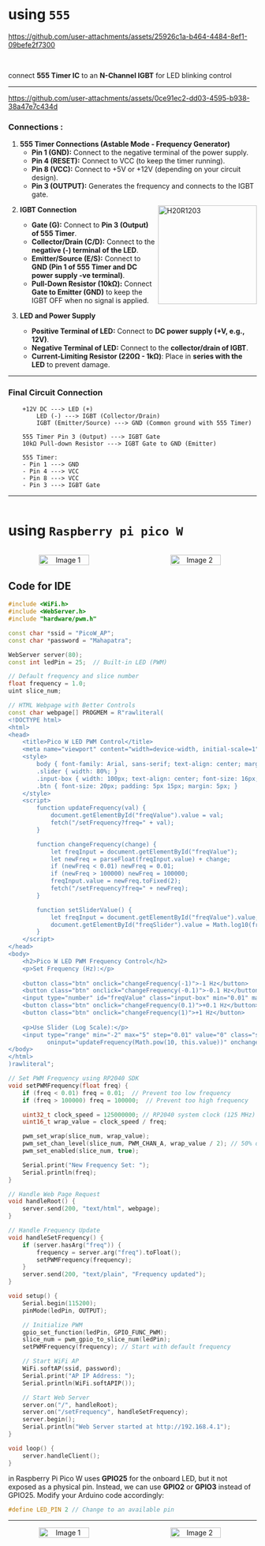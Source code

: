 # using `555`

https://github.com/user-attachments/assets/25926c1a-b464-4484-8ef1-09befe2f7300

</br>

connect **555 Timer IC** to an **N-Channel IGBT** for LED blinking control

---

https://github.com/user-attachments/assets/0ce91ec2-dd03-4595-b938-38a47e7c434d

### **Connections :**
1. **555 Timer Connections (Astable Mode - Frequency Generator)**
   - **Pin 1 (GND):** Connect to the negative terminal of the power supply.
   - **Pin 4 (RESET):** Connect to VCC (to keep the timer running).
   - **Pin 8 (VCC):** Connect to +5V or +12V (depending on your circuit design).
   - **Pin 3 (OUTPUT):** Generates the frequency and connects to the IGBT gate.

<img align="right" alt="H20R1203" width="200" src="https://github.com/user-attachments/assets/1829c1b2-4a09-46a0-af8c-f6b18c0fd553">

2. **IGBT Connection**
   - **Gate (G):** Connect to **Pin 3 (Output) of 555 Timer**.
   - **Collector/Drain (C/D):** Connect to the **negative (-) terminal of the LED**.
   - **Emitter/Source (E/S):** Connect to **GND (Pin 1 of 555 Timer and DC power supply -ve terminal)**.
   - **Pull-Down Resistor (10kΩ):** Connect **Gate to Emitter (GND)** to keep the IGBT OFF when no signal is applied.

3. **LED and Power Supply**
   - **Positive Terminal of LED:** Connect to **DC power supply (+V, e.g., 12V)**.
   - **Negative Terminal of LED:** Connect to the **collector/drain of IGBT**.
   - **Current-Limiting Resistor (220Ω - 1kΩ)**: Place in **series with the LED** to prevent damage.

---

### **Final Circuit Connection**
```
    +12V DC ---> LED (+)
        LED (-) ---> IGBT (Collector/Drain)
        IGBT (Emitter/Source) ---> GND (Common ground with 555 Timer)
    
    555 Timer Pin 3 (Output) ---> IGBT Gate
    10kΩ Pull-down Resistor ---> IGBT Gate to GND (Emitter)

    555 Timer:
    - Pin 1 ---> GND
    - Pin 4 ---> VCC
    - Pin 8 ---> VCC
    - Pin 3 ---> IGBT Gate
```

---

<div style='display:flex; align-items:center; gap: 30px;' align='center'>
    
# using `Raspberry pi pico W`
</div>

<p style='display:flex; align-items:center; gap: 30px;' align='center'>
  <img src="https://github.com/user-attachments/assets/9449ad5b-d688-48a0-b950-517d9ac1545c" alt="Image 1" width="45%" style="margin-right: 10px;"/>
  <img src="https://github.com/user-attachments/assets/4f6a7467-ce01-4dea-81b5-e70e241b0158" alt="Image 2" width="45%" style="margin-right: 10px;"/>
</p>

## Code for IDE

```cpp
#include <WiFi.h>
#include <WebServer.h>
#include "hardware/pwm.h"

const char *ssid = "PicoW_AP";
const char *password = "Mahapatra";

WebServer server(80);
const int ledPin = 25;  // Built-in LED (PWM)

// Default frequency and slice number
float frequency = 1.0;
uint slice_num;

// HTML Webpage with Better Controls
const char webpage[] PROGMEM = R"rawliteral(
<!DOCTYPE html>
<html>
<head>
    <title>Pico W LED PWM Control</title>
    <meta name="viewport" content="width=device-width, initial-scale=1">
    <style>
        body { font-family: Arial, sans-serif; text-align: center; margin: 20px; }
        .slider { width: 80%; }
        .input-box { width: 100px; text-align: center; font-size: 16px; }
        .btn { font-size: 20px; padding: 5px 15px; margin: 5px; }
    </style>
    <script>
        function updateFrequency(val) {
            document.getElementById("freqValue").value = val;
            fetch("/setFrequency?freq=" + val);
        }

        function changeFrequency(change) {
            let freqInput = document.getElementById("freqValue");
            let newFreq = parseFloat(freqInput.value) + change;
            if (newFreq < 0.01) newFreq = 0.01;
            if (newFreq > 100000) newFreq = 100000;
            freqInput.value = newFreq.toFixed(2);
            fetch("/setFrequency?freq=" + newFreq);
        }

        function setSliderValue() {
            let freqInput = document.getElementById("freqValue").value;
            document.getElementById("freqSlider").value = Math.log10(freqInput);
        }
    </script>
</head>
<body>
    <h2>Pico W LED PWM Frequency Control</h2>
    <p>Set Frequency (Hz):</p>
    
    <button class="btn" onclick="changeFrequency(-1)">-1 Hz</button>
    <button class="btn" onclick="changeFrequency(-0.1)">-0.1 Hz</button>
    <input type="number" id="freqValue" class="input-box" min="0.01" max="100000" step="0.01" value="1" oninput="updateFrequency(this.value)">
    <button class="btn" onclick="changeFrequency(0.1)">+0.1 Hz</button>
    <button class="btn" onclick="changeFrequency(1)">+1 Hz</button>
    
    <p>Use Slider (Log Scale):</p>
    <input type="range" min="-2" max="5" step="0.01" value="0" class="slider" id="freqSlider" 
           oninput="updateFrequency(Math.pow(10, this.value))" onchange="setSliderValue()">
</body>
</html>
)rawliteral";

// Set PWM Frequency using RP2040 SDK
void setPWMFrequency(float freq) {
    if (freq < 0.01) freq = 0.01;  // Prevent too low frequency
    if (freq > 100000) freq = 100000;  // Prevent too high frequency

    uint32_t clock_speed = 125000000; // RP2040 system clock (125 MHz)
    uint16_t wrap_value = clock_speed / freq;

    pwm_set_wrap(slice_num, wrap_value);
    pwm_set_chan_level(slice_num, PWM_CHAN_A, wrap_value / 2); // 50% duty cycle
    pwm_set_enabled(slice_num, true);

    Serial.print("New Frequency Set: ");
    Serial.println(freq);
}

// Handle Web Page Request
void handleRoot() {
    server.send(200, "text/html", webpage);
}

// Handle Frequency Update
void handleSetFrequency() {
    if (server.hasArg("freq")) {
        frequency = server.arg("freq").toFloat();
        setPWMFrequency(frequency);
    }
    server.send(200, "text/plain", "Frequency updated");
}

void setup() {
    Serial.begin(115200);
    pinMode(ledPin, OUTPUT);

    // Initialize PWM
    gpio_set_function(ledPin, GPIO_FUNC_PWM);
    slice_num = pwm_gpio_to_slice_num(ledPin);
    setPWMFrequency(frequency); // Start with default frequency

    // Start WiFi AP
    WiFi.softAP(ssid, password);
    Serial.print("AP IP Address: ");
    Serial.println(WiFi.softAPIP());

    // Start Web Server
    server.on("/", handleRoot);
    server.on("/setFrequency", handleSetFrequency);
    server.begin();
    Serial.println("Web Server started at http://192.168.4.1");
}

void loop() {
    server.handleClient();
}

```

in Raspberry Pi Pico W uses **GPIO25** for the onboard LED, but it not exposed as a physical pin. Instead, we can use **GPIO2** or **GPIO3** instead of GPIO25. Modify your Arduino code accordingly:

```cpp
#define LED_PIN 2 // Change to an available pin
```

---

<p style='display:flex; align-items:center; gap: 30px;' align='center'>
  <img src="https://github.com/user-attachments/assets/c0e8ecba-8c78-4ed4-b892-43ecb128b9ef" alt="Image 1" width="45%" style="margin-right: 10px;"/>
  <img src="https://github.com/user-attachments/assets/5b60a0ed-3ec5-4e56-812d-d64969616d2a" alt="Image 2" width="45%" style="margin-right: 10px;"/>
</p>

